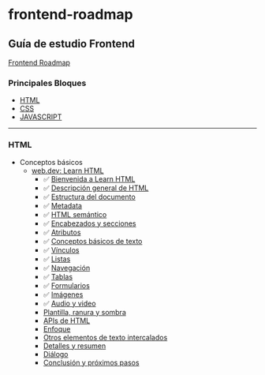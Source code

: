 # frontend-roadmap

## Guía de estudio Frontend
[Frontend Roadmap](https://roadmap.sh/frontend)

### Principales Bloques
- [HTML](https://es.wikipedia.org/wiki/HTML)
- [CSS](https://es.wikipedia.org/wiki/CSS)
- [JAVASCRIPT](https://es.wikipedia.org/wiki/JavaScript)
---
### HTML
- Conceptos básicos
  - [web.dev: Learn HTML](https://web.dev/learn/html)
    - ✅ [Bienvenida a Learn HTML](https://web.dev/learn/html/welcome?hl=es)
    - ✅ [Descripción general de HTML](https://web.dev/learn/html/overview?hl=es)
    - ✅ [Estructura del documento](https://web.dev/learn/html/document-structure?hl=es)
    - ✅ [Metadata](https://web.dev/learn/html/metadata?hl=es)
    - ✅ [HTML semántico](https://web.dev/learn/html/semantic-html?hl=es)
    - ✅ [Encabezados y secciones](https://web.dev/learn/html/headings-and-sections?hl=es)
    - ✅ [Atributos](https://web.dev/learn/html/attributes?hl=es)
    - ✅ [Conceptos básicos de texto](https://web.dev/learn/html/text-basics?hl=es)
    - ✅ [Vínculos](https://web.dev/learn/html/links?hl=es)
    - ✅ [Listas](https://web.dev/learn/html/lists?hl=es)
    - ✅ [Navegación](https://web.dev/learn/html/navigation?hl=es)
    - ✅ [Tablas](https://web.dev/learn/html/tables?hl=es)
    - ✅ [Formularios](https://web.dev/learn/html/forms?hl=es)
    - ✅ [Imágenes](https://web.dev/learn/html/images?hl=es)
    - ✅ [Audio y video](https://web.dev/learn/html/audio-video?hl=es)
    - [Plantilla, ranura y sombra](https://web.dev/learn/html/template?hl=es)
    - [APIs de HTML](https://web.dev/learn/html/apis?hl=es)
    - [Enfoque](https://web.dev/learn/html/focus?hl=es)
    - [Otros elementos de texto intercalados](https://web.dev/learn/html/inline-text?hl=es)
    - [Detalles y resumen](https://web.dev/learn/html/details?hl=es)
    - [Diálogo](https://web.dev/learn/html/dialog?hl=es)
    - [Conclusión y próximos pasos](https://web.dev/learn/html/conclusion?hl=es)
   
      
